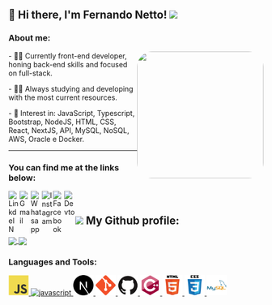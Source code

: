 ## 👋 Hi there, I'm Fernando Netto! <img src="https://github.com/TheDudeThatCode/TheDudeThatCode/blob/master/Assets/Earth.gif" width="24px">
### About me:
<div style="display: inline_block"  >
<img align="right" width="250" height="250" style="border-radius:30px;" src="https://media1.giphy.com/media/du3J3cXyzhj75IOgvA/giphy.gif?cid=790b7611bb9080ff5e01e8c35382315798c1c88c30bf4d15&rid=giphy.gif&ct=g" />
<p> - 👨‍💻 Currently front-end developer, honing back-end skills and focused on full-stack. </p>
<p> - 👨‍🎓 Always studying and developing with the most current resources. </p>
<p> - 🎯 Interest in: JavaScript, Typescript, Bootstrap, NodeJS, HTML, CSS, React, NextJS, API, MySQL, NoSQL, AWS, Oracle e Docker. </p>
  
  ----
  
### You can find me at the links below:

<a target="_blank" href="https://www.linkedin.com/in/fesnetto/">
  <img align="left" alt="LinkdeIN" width="22px" src="https://cdn.jsdelivr.net/npm/simple-icons@v3/icons/linkedin.svg" />
</a>
<a target="_blank" href="mailto:fernando.esnetto@gmail.com">
  <img align="left" alt="Gmail" width="22px" src="https://cdn.jsdelivr.net/npm/simple-icons@v3/icons/gmail.svg" />
</a>
<a target="_blank" href="https://api.whatsapp.com/send?phone=351915218356">
  <img align="left" alt="Whatsapp" width="22px" src="https://cdn.jsdelivr.net/npm/simple-icons@v3/icons/whatsapp.svg" />
</a>
<a target="_blank" href="https://www.instagram.com/fesnetto/">
  <img align="left" alt="Instagram" width="22px" src="https://cdn.jsdelivr.net/npm/simple-icons@v3/icons/instagram.svg" />
</a>
<a target="_blank" href="https://fb.com/fesnetto">
  <img align="left" alt="Facebook" width="22px" src="https://cdn.jsdelivr.net/npm/simple-icons@v3/icons/facebook.svg" />
</a>
<a target="_blank" href="https://dev.to/fesnetto/">
  <img align="left" alt="Devto" width="22px" src="https://cdn.jsdelivr.net/npm/simple-icons@v3/icons/dev-dot-to.svg" />
</a>
</br>

## <img src="https://media.giphy.com/media/VgCDAzcKvsR6OM0uWg/giphy.gif" width="50"> My Github profile:
<a href="https://github.com/fesnetto">
  <img align="center" height="150px" src="https://github-readme-stats.vercel.app/api?username=fesnetto&show_icons=true&theme=cobalt" style="max-width:100%;"/>
</a>
<a href="https://github.com/fesnetto">
  <img align="center" height="150px" src="https://github-readme-stats.vercel.app/api/top-langs/?username=fesnetto&layout=compact&show_icons=true&theme=cobalt" style="max-width:100%;"/>
</a>
<h3 align="left">Languages and Tools:</h3>
<p align="left"> 
    <a href="https://www.javascript.com/" target="_blank"> <img src="https://raw.githubusercontent.com/devicons/devicon/master/icons/javascript/javascript-original.svg" alt="javascript" width="40" height="40"/> </a>
    <a href="https://www.react.com/" target="_blank"> <img src="https://cdn.jsdelivr.net/gh/devicons/devicon/icons/react/react-original.svg" alt="javascript" width="40" height="40"/> </a>
    <a href="https://nextjs.org/" target="_blank"> <img src="https://raw.githubusercontent.com/devicons/devicon/master/icons/nextjs/nextjs-original.svg" alt="nextjs" width="40" height="40"/> </a>
    <a href="https://git-scm.com/" target="_blank"> <img src="https://raw.githubusercontent.com/devicons/devicon/master/icons/git/git-original.svg" alt="github" width="40" height="40"/> </a> 
  <a href="https://www.github.com/" target="_blank"> <img src="https://raw.githubusercontent.com/devicons/devicon/master/icons/github/github-original.svg" alt="github" width="40" height="40"/> </a>
  <a href="https://www.w3schools.com/cpp/" target="_blank"> <img src="https://raw.githubusercontent.com/devicons/devicon/master/icons/cplusplus/cplusplus-original.svg" alt="cplusplus" width="40" height="40"/> </a> 
  <a href="https://www.w3.org/html/" target="_blank"> <img src="https://raw.githubusercontent.com/devicons/devicon/master/icons/html5/html5-original-wordmark.svg" alt="html5" width="40" height="40"/> </a> 
  <a href="https://www.w3schools.com/css/" target="_blank"> <img src="https://raw.githubusercontent.com/devicons/devicon/master/icons/css3/css3-original-wordmark.svg" alt="css3" width="40" height="40"/> </a> 
  <a href="https://www.mysql.com/" target="_blank"> <img src="https://raw.githubusercontent.com/devicons/devicon/master/icons/mysql/mysql-original-wordmark.svg" alt="mysql" width="40" height="40"/> </a>
</p>
<p align="center"> 

<!-- ## Total de visitas no meu perfil :detective: <br>
 <p align="center"> 
   <img alingn="center" src="https://profile-counter.glitch.me/fesnetto/count.svg" />
 </p>

</p> -->
